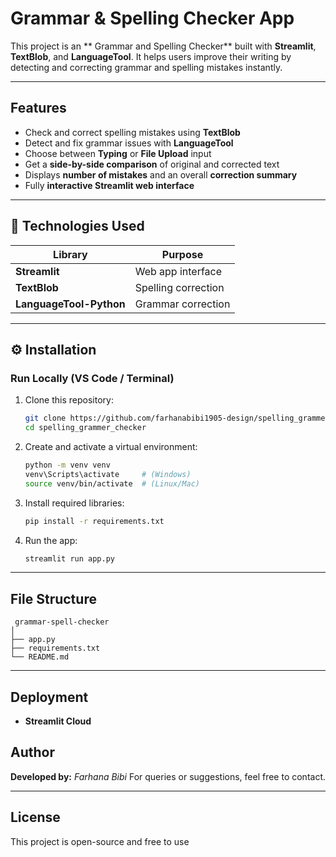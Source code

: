 #  Grammar & Spelling Checker App

This project is an ** Grammar and Spelling Checker** built with **Streamlit**, **TextBlob**, and **LanguageTool**.
It helps users improve their writing by detecting and correcting grammar and spelling mistakes instantly.

---

##  Features


-  Check and correct spelling mistakes using **TextBlob**
-  Detect and fix grammar issues with **LanguageTool**
-  Choose between **Typing** or **File Upload** input
-  Get a **side-by-side comparison** of original and corrected text
-  Displays **number of mistakes** and an overall **correction summary**
-  Fully **interactive Streamlit web interface**



---

## 🧠 Technologies Used

| Library                 | Purpose                                  |
| ----------------------- | ---------------------------------------- |
| **Streamlit**           | Web app interface                        |
| **TextBlob**            | Spelling correction                      |
| **LanguageTool-Python** | Grammar correction                       |


---

## ⚙️ Installation

###  Run Locally (VS Code / Terminal)

1. Clone this repository:

   ```bash
   git clone https://github.com/farhanabibi1905-design/spelling_grammer_checker.git
   cd spelling_grammer_checker
   ```
2. Create and activate a virtual environment:

   ```bash
   python -m venv venv
   venv\Scripts\activate     # (Windows)
   source venv/bin/activate  # (Linux/Mac)
   ```
3. Install required libraries:

   ```bash
   pip install -r requirements.txt
   ```
4. Run the app:

   ```bash
   streamlit run app.py
   ```

---

##  File Structure

```
 grammar-spell-checker
│
├── app.py                
├── requirements.txt      
└── README.md            
```

---

##  Deployment


* **Streamlit Cloud** 


##  Author

**Developed by:** *Farhana Bibi*
 For queries or suggestions, feel free to contact.

---

##  License

This project is open-source and free to use 



